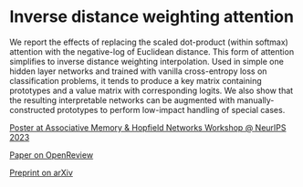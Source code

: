 # Inverse distance weighting attention

We report the effects of replacing the scaled dot-product (within softmax) attention with the negative-log of Euclidean distance. This form of attention simplifies to inverse distance weighting interpolation. Used in simple one hidden layer networks and trained with vanilla cross-entropy loss on classification problems, it tends to produce a key matrix containing prototypes and a value matrix with corresponding logits. We also show that the resulting interpretable networks can be augmented with manually-constructed prototypes to perform low-impact handling of special cases.

[Poster at Associative Memory & Hopfield Networks Workshop @ NeurIPS 2023](https://neurips.cc/virtual/2023/workshop/66524#wse-detail-78166)

[Paper on OpenReview](https://openreview.net/forum?id=dHmAhYu89E)

[Preprint on arXiv](https://arxiv.org/abs/2310.18805)
